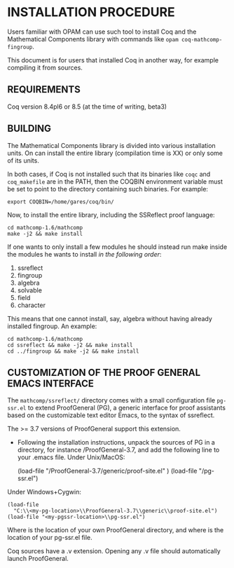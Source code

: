 # INSTALLATION PROCEDURE

Users familiar with OPAM can use such tool to install Coq and the Mathematical
Components library with commands like `opam coq-mathcomp-fingroup`.

This document is for users that installed Coq in another way, for example
compiling it from sources.

## REQUIREMENTS 

Coq version 8.4pl6 or 8.5 (at the time of writing, beta3)

## BUILDING

The Mathematical Components library is divided into various installation
units.  On can install the entire library (compilation time is XX) or only
some of its units.

In both cases, if Coq is not installed such that its binaries like `coqc`
and `coq_makefile` are in the PATH, then the COQBIN environment variable
must be set to point to the directory containing such binaries.
For example:

    export COQBIN=/home/gares/coq/bin/

Now, to install the entire library, including the SSReflect proof language:

    cd mathcomp-1.6/mathcomp
    make -j2 && make install

If one wants to only install a few modules he should instead run make
inside the modules he wants to install *in the following order*:

  1. ssreflect
  2. fingroup
  3. algebra
  4. solvable
  5. field
  6. character

This means that one cannot install, say, algebra without having already
installed fingroup. An example:

    cd mathcomp-1.6/mathcomp
    cd ssreflect && make -j2 && make install
    cd ../fingroup && make -j2 && make install

## CUSTOMIZATION OF THE PROOF GENERAL EMACS INTERFACE

The `mathcomp/ssreflect/` directory comes with a small configuration file
`pg-ssr.el` to extend ProofGeneral (PG), a generic interface for
proof assistants based on the customizable text editor Emacs, to the
syntax of ssreflect.

The >= 3.7 versions of ProofGeneral support this extension.

- Following the installation instructions, unpack the sources of PG in
a directory, for instance <my-pgssr-location>/ProofGeneral-3.7, and add
the following line to your .emacs file.
Under Unix/MacOS:

    (load-file
      "<my-pg-location>/ProofGeneral-3.7/generic/proof-site.el" )
    (load-file "<my-pgssr-location>/pg-ssr.el")

Under Windows+Cygwin:

    (load-file
      "C:\\<my-pg-location>\\ProofGeneral-3.7\\generic\\proof-site.el")
    (load-file "<my-pgssr-location>\\pg-ssr.el")

Where <my-pg-location> is the location of your own ProofGeneral
directory, and where <my-pgssr-location> is the location of your pg-ssr.el
file.

Coq sources have a .v extension. Opening any .v file should
automatically launch ProofGeneral.

